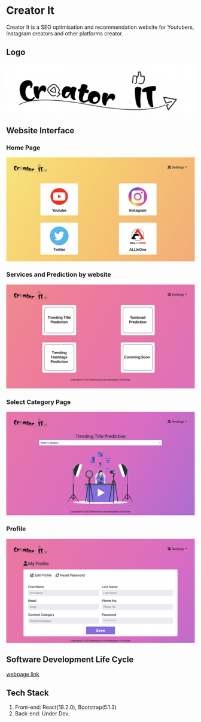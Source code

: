 # Creator It
Creator It is a SEO optimisation and recommendation website for Youtubers, Instagram creators and other platforms creator.

## Logo
![alt text](images/logo.png)

## Website Interface
### Home Page
![alt text](images/1.png)
### Services and Prediction by website
![alt text](images/2.png)
### Select Category Page
![alt text](images/3.png)
### Profile
![alt text](images/4.png)


## Software Development Life Cycle
[webpage link](https://github.com/polonium31/creator_it/tree/main/SDLC)

## Tech Stack
1. Front-end: React(18.2.0), Bootstrap(5.1.3) 
2. Back-end: Under Dev.
